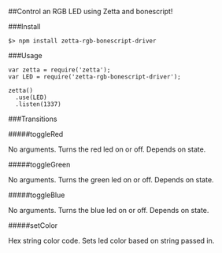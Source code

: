##Control an RGB LED using Zetta and bonescript!

###Install

```
$> npm install zetta-rgb-bonescript-driver
```

###Usage

```
var zetta = require('zetta');
var LED = require('zetta-rgb-bonescript-driver');

zetta()
  .use(LED)
  .listen(1337)
```

###Transitions

#####toggleRed

No arguments. Turns the red led on or off. Depends on state.

#####toggleGreen

No arguments. Turns the green led on or off. Depends on state.

#####toggleBlue

No arguments. Turns the blue led on or off. Depends on state.

#####setColor

Hex string color code. Sets led color based on string passed in.

